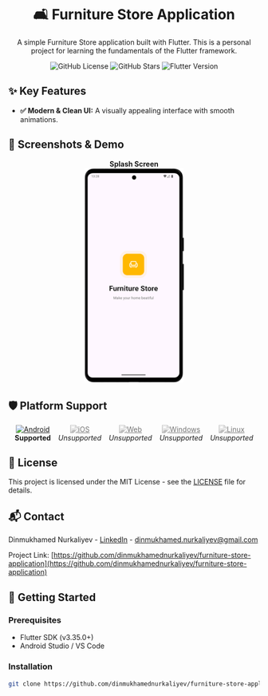 <!-- <p align="center">
  <img src="documentation/images/project_banner.png" alt="Furniture Application Banner" width="800"/>
</p> -->

<h1 align="center">🛋️ Furniture Store Application</h1>

<p align="center">
  A simple Furniture Store application built with Flutter. This is a personal project for learning the fundamentals of the Flutter framework.
</p>


<p align="center">
  <img alt="GitHub License" src="https://img.shields.io/github/license/dinmukhamednurkaliyev/furniture-store-application">
  <img alt="GitHub Stars" src="https://img.shields.io/github/stars/dinmukhamednurkaliyev/furniture-store-application">
  <img alt="Flutter Version" src="https://img.shields.io/badge/Flutter-3.35%2B-blue">
</p>

<h2 align="left">✨ Key Features</h2>

-   **✅ Modern & Clean UI:** A visually appealing interface with smooth animations.




<h2 align="left">📱 Screenshots & Demo </h2>

<p align="center">
  <b>Splash Screen</b><br>
 <img src="documentation/screenshots/splash-screen-portrait.png" alt="Splash Screen Portrait" width="200">
</p>

<!-- <p align="center">
  <b>Animated User Flow</b><br>
  <img src="documentation/demo.gif" alt="App Demo GIF" width="250"/>
</p> -->


<h2 align="left">🛡️ Platform Support</h2>
<p align="left">
<div align="center" style="display:flex; justify-content:center; flex-wrap: wrap; gap:15px;">


<div align="center">
  <a href="#" title="Android">
    <img src="https://www.svgrepo.com/show/475631/android-color.svg" alt="Android" width="40" height="40"/>
  </a>
  <br>
  <strong>Supported</strong>
</div>

<div align="center">
  <a href="#" title="iOS">
    <img src="https://www.svgrepo.com/show/303125/apple-logo.svg" alt="iOS" width="40" height="40" style="filter: grayscale(100%); opacity: 0.6;"/>
  </a>
  <br>
  <em>Unsupported</em>
</div>

<div align="center">
  <a href="#" title="Web">
    <img src="https://www.svgrepo.com/show/475640/chrome-color.svg" alt="Web" width="40" height="40" style="filter: grayscale(100%); opacity: 0.6;"/>
  </a>
  <br>
  <em>Unsupported</em>
</div>

<div align="center">
  <a href="#" title="Windows">
    <img src="https://www.svgrepo.com/show/382713/windows-applications.svg" alt="Windows" width="40" height="40" style="filter: grayscale(100%); opacity: 0.6;"/>
  </a>
  <br>
  <em>Unsupported</em>
</div>

<div align="center">
  <a href="#" title="Linux">
    <img src="https://www.svgrepo.com/show/354004/linux-tux.svg" alt="Linux" width="40" height="40" style="filter: grayscale(100%); opacity: 0.6;"/>
  </a>
  <br>
  <em>Unsupported</em>
</div>

</div>


<h2 align="left"> 📄 License </h2>

This project is licensed under the MIT License - see the [LICENSE](LICENSE) file for details.



<h2 align="left"> 📬 Contact </h2>

Dinmukhamed Nurkaliyev - [LinkedIn](https://www.linkedin.com/in/dinmukhamed-nurkaliyev-80b5a1326/) - dinmukhamed.nurkaliyev@gmail.com

Project Link: [https://github.com/dinmukhamednurkaliyev/furniture-store-application](https://github.com/dinmukhamednurkaliyev/furniture-store-application)




## 🚀 Getting Started

### Prerequisites
- Flutter SDK (v3.35.0+)
- Android Studio / VS Code

### Installation
 ```sh
git clone https://github.com/dinmukhamednurkaliyev/furniture-store-application.git
```